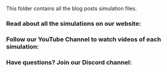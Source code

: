 This folder contains all the blog posts simulation files.

### Read about all the simulations on our website: <LINK>
### Follow our YouTube Channel to watch videos of each simulation: <LINK>
### Have questions? Join our Discord channel: <LINK>
